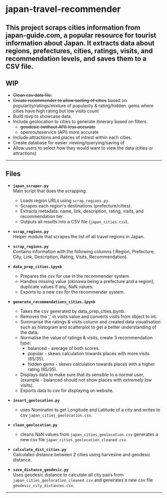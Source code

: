 # japan-travel-recommender

This project scraps cities information from japan-guide.com, a popular resource for tourist information about Japan. 
It extracts data about regions, prefectures, cities, ratings, visits, and recommendation levels, and saves them to a CSV file.
---

## WIP
- ~~Clean csv data file.~~
- ~~Create recommender to allow sorting of cities~~ based on popularity/ratings/mixture of popularity & rating/hidden. gems where cities have high rating but low visits count 
- Build mvp to showcase data.
- Include geolocation to cities to generate itinerary based on filters.
    - ~~geodesic (without API) less accurate~~
    - openrouteservice (API) more accurate
- Include attractions and places of intrest within each cities. 
- Create database for easier viewing/querying/saving of 
- Allow users to select how they would want to view the data (cities or attractions)
---

## Files
- **`japan_scraper.py`**  
  Main script that does the scrapping.
    - Loads region URLs using `scrap_regions.py`.
    - Scrapes each region's destinations (prefecture/cities).
    - Extracts metadata: name, link, description, rating, visits, and recommendation tier.
    - Outputs all results into a CSV file (`japan_cities.csv`).

- **`scrap_regions.py`**  
    Helper module that scrapes the list of all travel regions in Japan.  

- **`scrap_regions.py`**  
    Contains information with the following columns (
    Region,	Prefecture,	City, Link, Description, Rating, Visits, Recommendation). 

- **`data_prep_cities.ipynb`**  
    - Prepares the csv for use in the recommender system. 
    - Handles missing value (okinawa being a prefecture and a region), duplicate values if any, NaN values.
    - Exports to a new csv for the recommender system. 

- **`generate_recommendations_cities.ipynb`**  
    - Takes the csv generated by data_prep_cities.ipynb. 
    - Removes the ',' in visits value and converts visits from object to int.
    - Summarise the ratings & visits column and created data visualisation such as histogram and scatterplot to get a better understanding of the data.
    - Normalise the value of ratings & visits, create 3 recommendation type:
        - balanced - average of both scores.
        - popular - skews calculation towards places with more visits (65/35).
        - hidden gems - skews calculation towards places with a higher rating (65/35).
    - Displays data to make sure that its sensible to a normal user, (example - balanced should not show places with extremely low visits).
    - Exports data to csv for displaying on website.

- **`insert_geolocation.py`**  
    - uses Nominatim to get Longitude and Latitude of a city and writes to csv `japan_cities_geolocation.csv`.

- **`clean_geolocation.py`**  
    - cleans NaN values from `japan_cities_geolocation.csv` generates a new csv file `japan_cities_geolocation_cleaned.csv`.

- **`calculate_dist_cities.py`**  
    Calculates distance between 2 cities using harvesine and geodesic distance.

- **`save_distance_geodesic.py`**  
    Uses geodesic distance to calculate all city pairs from `japan_cities_geolocation_cleaned.csv` and generates a new csv file `geodesic_city_distances.csv`.
---

